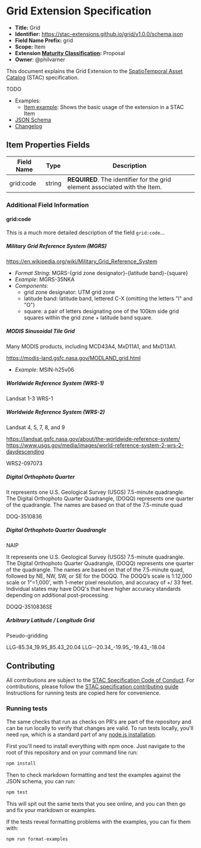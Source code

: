# Grid Extension Specification

- **Title:** Grid
- **Identifier:** <https://stac-extensions.github.io/grid/v1.0.0/schema.json>
- **Field Name Prefix:** grid
- **Scope:** Item
- **Extension [Maturity Classification](https://github.com/radiantearth/stac-spec/tree/master/extensions/README.md#extension-maturity):** Proposal
- **Owner**: @philvarner

This document explains the Grid Extension to the [SpatioTemporal Asset Catalog](https://github.com/radiantearth/stac-spec) (STAC) specification.

TODO

- Examples:
  - [Item example](examples/item.json): Shows the basic usage of the extension in a STAC Item
- [JSON Schema](json-schema/schema.json)
- [Changelog](./CHANGELOG.md)

## Item Properties Fields

| Field Name | Type   | Description                                  |
| ---------- | ------ | -------------------------------------------- |
| grid:code  | string | **REQUIRED**. The identifier for the grid element associated with the Item. |

### Additional Field Information

#### grid:code

This is a much more detailed description of the field `grid:code`...

##### Military Grid Reference System (MGRS)

https://en.wikipedia.org/wiki/Military_Grid_Reference_System

- *Format String*: MGRS-{grid zone designator}-{latitude band}-{square}
- *Example*: MGRS-35NKA
- *Components*:
  - grid zone designator: UTM grid zone
  - latitude band: latitude band, lettered C-X (omitting the letters "I" and "O") 
  - square: a pair of letters designating one of the 100km side grid squares within the grid zone + latitude band square. 

##### MODIS Sinusoidal Tile Grid

Many MODIS products, including MCD43A4, MxD11A1, and MxD13A1.

https://modis-land.gsfc.nasa.gov/MODLAND_grid.html

- *Example*: MSIN-h25v06

##### Worldwide Reference System (WRS-1) 

Landsat 1-3 WRS-1

##### Worldwide Reference System (WRS-2) 

Landsat 4, 5, 7, 8, and 9

https://landsat.gsfc.nasa.gov/about/the-worldwide-reference-system/
https://www.usgs.gov/media/images/world-reference-system-2-wrs-2-daydescending

WRS2-097073

##### Digital Orthophoto Quarter

It represents one U.S. Geological Survey (USGS) 7.5-minute quadrangle. The Digital Orthophoto Quarter Quadrangle, (DOQQ) represents one quarter of the quadrangle. The names are based on that of the 7.5-minute quad

DOQ-3510836


##### Digital Orthophoto Quarter Quadrangle

NAIP

It represents one U.S. Geological Survey (USGS) 7.5-minute quadrangle. The Digital Orthophoto Quarter Quadrangle, (DOQQ) represents one quarter of the quadrangle. The names are based on that of the 7.5-minute quad, followed by NE, NW, SW, or SE for the DOQQ. The DOQQ’s scale is 1:12,000 scale or 1"=1,000', with 1-meter pixel resolution, and accuracy of +/ 33 feet. Individual states may have DOQ's that have higher accuracy standards depending on additional post-processing. 

DOQQ-3510836SE


##### Arbitrary Latitude / Longitude Grid

Pseudo-gridding

LLG-85.34_19.95_85.43_20.04
LLG--20.34_-19.95_-19.43_-18.04

## Contributing

All contributions are subject to the
[STAC Specification Code of Conduct](https://github.com/radiantearth/stac-spec/blob/master/CODE_OF_CONDUCT.md).
For contributions, please follow the
[STAC specification contributing guide](https://github.com/radiantearth/stac-spec/blob/master/CONTRIBUTING.md) Instructions
for running tests are copied here for convenience.

### Running tests

The same checks that run as checks on PR's are part of the repository and can be run locally to verify that changes are valid. 
To run tests locally, you'll need `npm`, which is a standard part of any [node.js installation](https://nodejs.org/en/download/).

First you'll need to install everything with npm once. Just navigate to the root of this repository and on 
your command line run:
```bash
npm install
```

Then to check markdown formatting and test the examples against the JSON schema, you can run:
```bash
npm test
```

This will spit out the same texts that you see online, and you can then go and fix your markdown or examples.

If the tests reveal formatting problems with the examples, you can fix them with:
```bash
npm run format-examples
```
